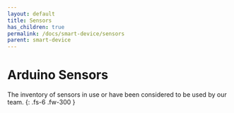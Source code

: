 ```yaml
---
layout: default
title: Sensors
has_children: true
permalink: /docs/smart-device/sensors
parent: smart-device
---
```


# Arduino Sensors

The inventory of sensors in use or have been considered to be used by our team. 
{: .fs-6 .fw-300 }
